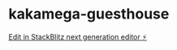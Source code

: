 # kakamega-guesthouse

[Edit in StackBlitz next generation editor ⚡️](https://stackblitz.com/~/github.com/endreoo/kakamega-guesthouse)